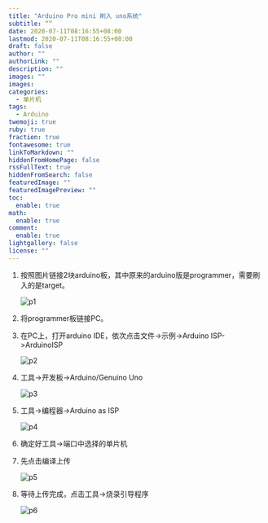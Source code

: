 ```yaml
---
title: "Arduino Pro mini 刷入 uno系统"
subtitle: “”
date: 2020-07-11T08:16:55+08:00
lastmod: 2020-07-11T08:16:55+08:00
draft: false
author: ""
authorLink: ""
description: ""
images: ""
images:
categories: 
  - 单片机
tags:
  - Arduino
twemoji: true
ruby: true
fraction: true
fontawesome: true
linkToMarkdown: ""
hiddenFromHomePage: false
rssFullText: true
hiddenFromSearch: false
featuredImage: ""
featuredImagePreview: ""
toc:
  enable: true
math:
  enable: true
comment:
  enable: true
lightgallery: false
license: ""
---
```


1. 按照图片链接2块arduino板，其中原来的arduino版是programmer，需要刷入的是target。

   ![p1](https://libget.com/gkirito/blog/image/190429/15565024783863.jpg)

2. 将programmer板链接PC。

3. 在PC上，打开arduino IDE，依次点击文件->示例->Arduino ISP->ArduinoISP
   
   ![p2](https://libget.com/gkirito/blog/image/190429/15565024937650.jpg)

4. 工具->开发板->Arduino/Genuino Uno
   
   ![p3](https://libget.com/gkirito/blog/image/190429/15565025353696.jpg)
   
5. 工具->编程器->Arduino as ISP

   ![p4](https://libget.com/gkirito/blog/image/190429/15565025632785.jpg)

6. 确定好工具->端口中选择的单片机

7. 先点击编译上传

   ![p5](https://libget.com/gkirito/blog/image/190429/15565025898082.jpg)

8. 等待上传完成，点击工具->烧录引导程序

   ![p6](https://libget.com/gkirito/blog/image/190429/15565026170693.jpg)
